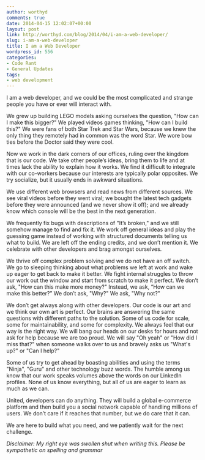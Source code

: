 ```yaml
---
author: worthyd
comments: true
date: 2014-04-15 12:02:07+00:00
layout: post
link: http://worthyd.com/blog/2014/04/i-am-a-web-developer/
slug: i-am-a-web-developer
title: I am a Web Developer
wordpress_id: 556
categories:
- Code Rant
- General Updates
tags:
- web development
---
```


I am a web developer, and we could be the most complicated and strange people you have or ever will interact with.

We grew up building LEGO models asking ourselves the question, "How can I make this bigger?" We played videos games thinking, "How can I build this?" We were fans of both Star Trek and Star Wars, because we knew the only thing they remotely had in common was the word Star. We wore bow ties before the Doctor said they were cool.

Now we work in the dark corners of our offices, ruling over the kingdom that is our code. We take other people’s ideas, bring them to life and at times lack the ability to explain how it works. We find it difficult to integrate with our co-workers because our interests are typically polar opposites. We try socialize, but it usually ends in awkward situations.

We use different web browsers and read news from different sources. We see viral videos before they went viral; we bought the latest tech gadgets before they were announced (and we never show it off); and we already know which console will be the best in the next generation.

We frequently fix bugs with descriptions of "It’s broken," and we still somehow manage to find and fix it. We work off general ideas and play the guessing game instead of working with structured documents telling us what to build. We are left off the ending credits, and we don’t mention it. We celebrate with other developers and brag amongst ourselves.

We thrive off complex problem solving and we do not have an off switch. We go to sleeping thinking about what problems we left at work and wake up eager to get back to make it better. We fight internal struggles to throw our work out the window and start from scratch to make it perfect. We don’t ask, "How can this make more money?" Instead, we ask, “How can we make this better?” We don’t ask, "Why?" We ask, "Why not?"

We don’t get always along with other developers. Our code is our art and we think our own art is perfect. Our brains are answering the same questions with different paths to the solution. Some of us code for scale, some for maintainability, and some for complexity. We always feel that our way is the right way. We will bang our heads on our desks for hours and not ask for help because we are too proud. We will say "Oh yeah" or "How did I miss that?" when someone walks over to us and bravely asks us "What's up?" or "Can I help?"

Some of us try to get ahead by boasting abilities and using the terms "Ninja", "Guru" and other technology buzz words. The humble among us know that our work speaks volumes above the words on our LinkedIn profiles. None of us know everything, but all of us are eager to learn as much as we can.

United, developers can do anything. They will build a global e-commerce platform and then build you a social network capable of handling millions of users. We don’t care if it reaches that number, but we do care that it can.

 We are here to build what you need, and we patiently wait for the next challenge.

_Disclaimer:
My right eye was swollen shut when writing this.  Please be sympathetic on spelling and grammar_
